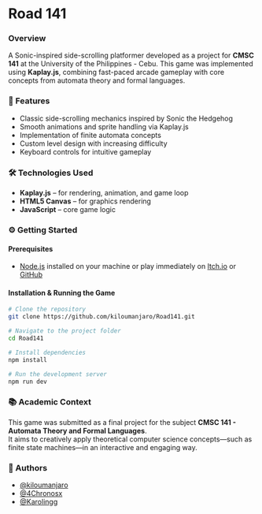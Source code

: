 
# Road 141

### Overview
A Sonic-inspired side-scrolling platformer developed as a project for **CMSC 141** at the University of the Philippines - Cebu. This game was implemented using **Kaplay.js**, combining fast-paced arcade gameplay with core concepts from automata theory and formal languages.


### 🚀 Features

- Classic side-scrolling mechanics inspired by Sonic the Hedgehog
- Smooth animations and sprite handling via Kaplay.js
- Implementation of finite automata concepts
- Custom level design with increasing difficulty
- Keyboard controls for intuitive gameplay

### 🛠️ Technologies Used

- **Kaplay.js** – for rendering, animation, and game loop
- **HTML5 Canvas** – for graphics rendering
- **JavaScript** – core game logic



### ⚙️ Getting Started

#### Prerequisites

- [Node.js](https://nodejs.org/) installed on your machine or play immediately on [Itch.io](https://kiloumanjaro.itch.io/road141) or [GitHub](https://kiloumanjaro.github.io/Road141/)

#### Installation & Running the Game

```bash
# Clone the repository
git clone https://github.com/kiloumanjaro/Road141.git

# Navigate to the project folder
cd Road141

# Install dependencies
npm install

# Run the development server
npm run dev
```

### 📚 Academic Context

This game was submitted as a final project for the subject **CMSC 141 - Automata Theory and Formal Languages**.  
It aims to creatively apply theoretical computer science concepts—such as finite state machines—in an interactive and engaging way.

### 👥 Authors

- [@kiloumanjaro](https://github.com/kiloumanjaro)
- [@4Chronosx](https://github.com/4Chronosx)
- [@Karolingg](https://github.com/Karolingg)
